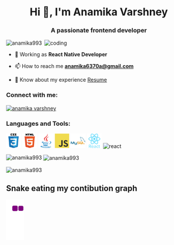 <h1 align="center">Hi 👋, I'm Anamika Varshney</h1>
<h3 align="center">A passionate frontend developer</h3>
<img align="right" alt="coding" width="400" src="https://cdn.dribbble.com/users/3052691/screenshots/6178918/coding.gif">

<p align="left"> <img src="https://komarev.com/ghpvc/?username=anamika993&label=Profile%20views&color=0e75b6&style=flat" alt="anamika993" /> </p>

- 🌱 Working as **React Native Developer**

- 📫 How to reach me **anamika6370a@gmail.com**

- 📄 Know about my experience [Resume](https://drive.google.com/file/d/1FtVAkuf7hfcFy5RD87d5zqcVC9sqVxMC/view?usp=drivesdk)

<h3 align="left">Connect with me:</h3>
<p align="left">
<a href="https://www.linkedin.com/in/anamika-varshney-63716223b/" target="blank"><img align="center" src="https://raw.githubusercontent.com/rahuldkjain/github-profile-readme-generator/master/src/images/icons/Social/linked-in-alt.svg" alt="anamika varshney" height="30" width="40" /></a>
</p>

<h3 align="left">Languages and Tools:</h3>
<p align="left"><img src="https://raw.githubusercontent.com/devicons/devicon/master/icons/css3/css3-original-wordmark.svg" alt="css3" width="40" height="40"/> <img src="https://raw.githubusercontent.com/devicons/devicon/master/icons/html5/html5-original-wordmark.svg" alt="html5" width="40" height="40"/> <img src="https://raw.githubusercontent.com/devicons/devicon/master/icons/java/java-original.svg" alt="java" width="40" height="40"/> <img src="https://raw.githubusercontent.com/devicons/devicon/master/icons/javascript/javascript-original.svg" alt="javascript" width="40" height="40"/> <img src="https://raw.githubusercontent.com/devicons/devicon/master/icons/mysql/mysql-original-wordmark.svg" alt="mysql" width="40" height="40"/> <img src="https://raw.githubusercontent.com/devicons/devicon/master/icons/react/react-original-wordmark.svg" alt="react" width="40" height="40"/> <img src="https://cdn.worldvectorlogo.com/logos/react-1.svg" alt="react" width="40" height="40"/> </p>

<p><img align="left" src="https://github-readme-stats.vercel.app/api/top-langs?username=anamika993&show_icons=true&locale=en&layout=compact" alt="anamika993" /></p>

<p>&nbsp;<img align="center" src="https://github-readme-stats.vercel.app/api?username=anamika993&show_icons=true&locale=en" alt="anamika993" /></p>

<p><img align="center" src="https://github-readme-streak-stats.herokuapp.com/?user=anamika993&" alt="anamika993" /></p>

## Snake eating my contibution graph
![snake gif](https://github.com/Anamika993/Anamika993/blob/output/github-contribution-grid-snake.gif)
